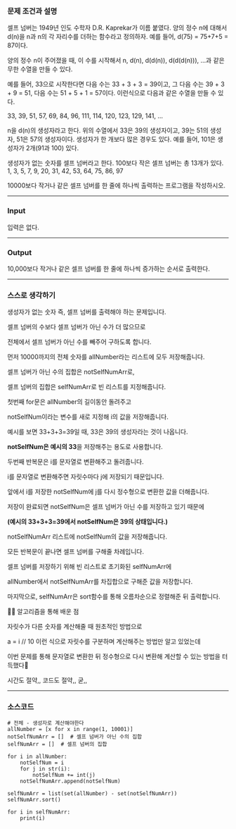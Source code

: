 ### **문제 조건과 설명**

셀프 넘버는 1949년 인도 수학자 D.R. Kaprekar가 이름 붙였다. 양의 정수 n에 대해서 d(n)을 n과 n의 각 자리수를 더하는 함수라고 정의하자. 예를 들어, d(75) = 75+7+5 = 87이다.

양의 정수 n이 주어졌을 때, 이 수를 시작해서 n, d(n), d(d(n)), d(d(d(n))), ...과 같은 무한 수열을 만들 수 있다.

예를 들어, 33으로 시작한다면 다음 수는 33 + 3 + 3 = 39이고, 그 다음 수는 39 + 3 + 9 = 51, 다음 수는 51 + 5 + 1 = 57이다. 이런식으로 다음과 같은 수열을 만들 수 있다.

33, 39, 51, 57, 69, 84, 96, 111, 114, 120, 123, 129, 141, ...

n을 d(n)의 생성자라고 한다. 위의 수열에서 33은 39의 생성자이고, 39는 51의 생성자, 51은 57의 생성자이다. 생성자가 한 개보다 많은 경우도 있다. 예를 들어, 101은 생성자가 2개(91과 100) 있다.

생성자가 없는 숫자를 셀프 넘버라고 한다. 100보다 작은 셀프 넘버는 총 13개가 있다. 1, 3, 5, 7, 9, 20, 31, 42, 53, 64, 75, 86, 97

10000보다 작거나 같은 셀프 넘버를 한 줄에 하나씩 출력하는 프로그램을 작성하시오.

---

### **Input**

입력은 없다.

---

### **Output**

10,000보다 작거나 같은 셀프 넘버를 한 줄에 하나씩 증가하는 순서로 출력한다.

---

### **스스로 생각하기**

생성자가 없는 숫자 즉, 셀프 넘버를 출력해야 하는 문제입니다.

셀프 넘버의 수보다 셀프 넘버가 아닌 수가 더 많으므로

전체에서 셀프 넘버가 아닌 수를 빼주어 구하도록 합니다.

먼저 10000까지의 전체 숫자를 allNumber라는 리스트에 모두 저장해줍니다.

셀프 넘버가 아닌 수의 집합은 notSelfNumArr로,

셀프 넘버의 집합은 selfNumArr로 빈 리스트를 지정해줍니다.

첫번째 for문은 allNumber의 길이동안 돌려주고

notSelfNum이라는 변수를 새로 지정해 i의 값을 저장해줍니다.

예시를 보면 33+3+3=39일 때, 33은 39의 생성자라는 것이 나옵니다.

**notSelfNum은 예시의 33**을 저장해주는 용도로 사용합니다.

두번째 반복문은 i를 문자열로 변환해주고 돌려줍니다.

i를 문자열로 변환해주면 자릿수마다 j에 저장되기 때문입니다.

앞에서 i를 저장한 notSelfNum에 j를 다시 정수형으로 변환한 값을 더해줍니다.

저장이 완료되면 notSelfNum은 셀프 넘버가 아닌 수를 저장하고 있기 때문에

**(예시의 33+3+3=39에서 notSelfNum은 39의 상태입니다.)**

notSelfNumArr 리스트에 notSelfNum의 값을 저장해줍니다.

모든 반복문이 끝나면 셀프 넘버를 구해줄 차례입니다.

셀프 넘버를 저장하기 위해 빈 리스트로 초기화된 selfNumArr에

allNumber에서 notSelfNumArr를 차집합으로 구해준 값을 저장합니다.

마지막으로, selfNumArr은 sort함수를 통해 오름차순으로 정렬해준 뒤 출력합니다.

✍🏻 알고리즘을 통해 배운 점

자릿수가 다른 숫자를 계산해줄 때 원초적인 방법으로

a = i // 10 이런 식으로 자릿수를 구분하며 계산해주는 방법만 알고 있었는데

이번 문제를 통해 문자열로 변환한 뒤 정수형으로 다시 변환해 계산할 수 있는 방법을 터득했다🤩

시간도 절약,, 코드도 절약,, 굳,,

---

### **소스코드**

```
# 전체 - 생성자로 계산해야한다
allNumber = [x for x in range(1, 10001)]
notSelfNumArr = []  # 셀프 넘버가 아닌 수의 집합
selfNumArr = []  # 셀프 넘버의 집합

for i in allNumber:
    notSelfNum = i
    for j in str(i):
        notSelfNum += int(j)
    notSelfNumArr.append(notSelfNum)

selfNumArr = list(set(allNumber) - set(notSelfNumArr))
selfNumArr.sort()

for i in selfNumArr:
    print(i)
```
